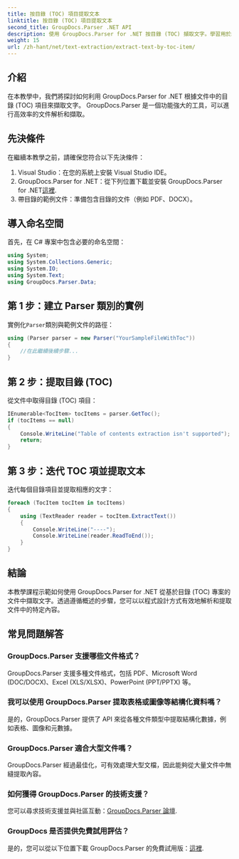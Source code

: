```yaml
---
title: 按目錄 (TOC) 項目提取文本
linktitle: 按目錄 (TOC) 項目提取文本
second_title: GroupDocs.Parser .NET API
description: 使用 GroupDocs.Parser for .NET 按目錄 (TOC) 擷取文字。學習用於結構化資料擷取的高效文件解析技術。
weight: 15
url: /zh-hant/net/text-extraction/extract-text-by-toc-item/
---
```

## 介紹
在本教學中，我們將探討如何利用 GroupDocs.Parser for .NET 根據文件中的目錄 (TOC) 項目來擷取文字。 GroupDocs.Parser 是一個功能強大的工具，可以進行高效率的文件解析和擷取。
## 先決條件
在繼續本教學之前，請確保您符合以下先決條件：
1. Visual Studio：在您的系統上安裝 Visual Studio IDE。
2.  GroupDocs.Parser for .NET：從下列位置下載並安裝 GroupDocs.Parser for .NET[這裡](https://releases.groupdocs.com/parser/net/).
3. 帶目錄的範例文件：準備包含目錄的文件（例如 PDF、DOCX）。

## 導入命名空間
首先，在 C# 專案中包含必要的命名空間：
```csharp
using System;
using System.Collections.Generic;
using System.IO;
using System.Text;
using GroupDocs.Parser.Data;
```
## 第 1 步：建立 Parser 類別的實例
實例化`Parser`類別與範例文件的路徑：
```csharp
using (Parser parser = new Parser("YourSampleFileWithToc"))
{
    //在此繼續後續步驟...
}
```
## 第 2 步：提取目錄 (TOC)
從文件中取得目錄 (TOC) 項目：
```csharp
IEnumerable<TocItem> tocItems = parser.GetToc();
if (tocItems == null)
{
    Console.WriteLine("Table of contents extraction isn't supported");
    return;
}
```
## 第 3 步：迭代 TOC 項並提取文本
迭代每個目錄項目並提取相應的文字：
```csharp
foreach (TocItem tocItem in tocItems)
{
    using (TextReader reader = tocItem.ExtractText())
    {
        Console.WriteLine("----");
        Console.WriteLine(reader.ReadToEnd());
    }
}
```

## 結論
本教學課程示範如何使用 GroupDocs.Parser for .NET 從基於目錄 (TOC) 專案的文件中擷取文字。透過遵循概述的步驟，您可以以程式設計方式有效地解析和提取文件中的特定內容。

## 常見問題解答
### GroupDocs.Parser 支援哪些文件格式？
GroupDocs.Parser 支援多種文件格式，包括 PDF、Microsoft Word (DOC/DOCX)、Excel (XLS/XLSX)、PowerPoint (PPT/PPTX) 等。
### 我可以使用 GroupDocs.Parser 提取表格或圖像等結構化資料嗎？
是的，GroupDocs.Parser 提供了 API 來從各種文件類型中提取結構化數據，例如表格、圖像和元數據。
### GroupDocs.Parser 適合大型文件嗎？
GroupDocs.Parser 經過最佳化，可有效處理大型文檔，因此能夠從大量文件中無縫提取內容。
### 如何獲得 GroupDocs.Parser 的技術支援？
您可以尋求技術支援並與社區互動：[GroupDocs.Parser 論壇](https://forum.groupdocs.com/c/parser/17).
### GroupDocs 是否提供免費試用評估？
是的，您可以從以下位置下載 GroupDocs.Parser 的免費試用版：[這裡](https://releases.groupdocs.com/).